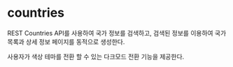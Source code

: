 # countries

REST Countries API를 사용하여 국가 정보를 검색하고,
검색된 정보를 이용하여 국가 목록과 상세 정보 페이지를 동적으로 생성한다.

사용자가 색상 테마를 전환 할 수 있는 다크모드 전환 기능을 제공한다.
